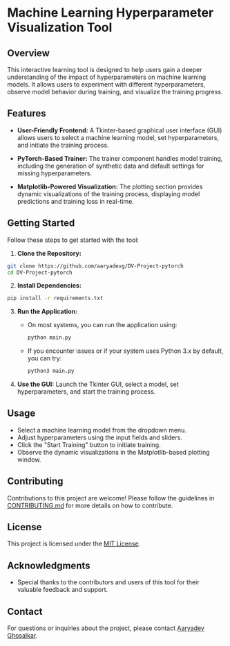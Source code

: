 # Machine Learning Hyperparameter Visualization Tool

## Overview

This interactive learning tool is designed to help users gain a deeper understanding of the impact of hyperparameters on machine learning models. It allows users to experiment with different hyperparameters, observe model behavior during training, and visualize the training progress.

## Features

- **User-Friendly Frontend:** A Tkinter-based graphical user interface (GUI) allows users to select a machine learning model, set hyperparameters, and initiate the training process.

- **PyTorch-Based Trainer:** The trainer component handles model training, including the generation of synthetic data and default settings for missing hyperparameters.

- **Matplotlib-Powered Visualization:** The plotting section provides dynamic visualizations of the training process, displaying model predictions and training loss in real-time.

## Getting Started

Follow these steps to get started with the tool:

1. **Clone the Repository:**
```bash
git clone https://github.com/aaryadevg/DV-Project-pytorch
cd DV-Project-pytorch
```

2. **Install Dependencies:**
```bash
pip install -r requirements.txt
```

3. **Run the Application:**
   - On most systems, you can run the application using:
     ```bash
     python main.py
     ```
   - If you encounter issues or if your system uses Python 3.x by default, you can try:
     ```bash
     python3 main.py
     ```


4. **Use the GUI:** Launch the Tkinter GUI, select a model, set hyperparameters, and start the training process.

## Usage

- Select a machine learning model from the dropdown menu.
- Adjust hyperparameters using the input fields and sliders.
- Click the "Start Training" button to initiate training.
- Observe the dynamic visualizations in the Matplotlib-based plotting window.

## Contributing

Contributions to this project are welcome! Please follow the guidelines in [CONTRIBUTING.md](CONTRIBUTING.md) for more details on how to contribute.

## License

This project is licensed under the [MIT License](LICENSE).

## Acknowledgments

- Special thanks to the contributors and users of this tool for their valuable feedback and support.

## Contact

For questions or inquiries about the project, please contact [Aaryadev Ghosalkar](mailto:aaryadevg@gmail.com).

